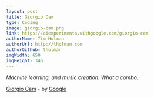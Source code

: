 ```yaml
---
layout: post
title: Giorgio Cam
type: Coding
image: giorgio-cam.png
link: https://aiexperiments.withgoogle.com/giorgio-cam
authorName: Tim Holman
authorUrl: http://tholman.com
authorGithub: tholman
imgWidth: 650
imgHeight: 346
---
```


_Machine learning, and music creation. What a combo._

[Giorgio Cam](https://aiexperiments.withgoogle.com/giorgio-cam) - by [Google](http://google.com)
